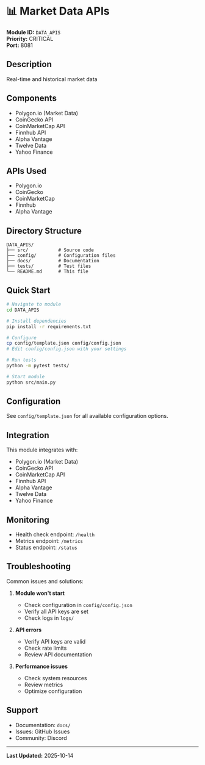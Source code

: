 # 📊 Market Data APIs

**Module ID:** `DATA_APIS`  
**Priority:** CRITICAL  
**Port:** 8081

## Description

Real-time and historical market data

## Components

- Polygon.io (Market Data)
- CoinGecko API
- CoinMarketCap API
- Finnhub API
- Alpha Vantage
- Twelve Data
- Yahoo Finance

## APIs Used

- Polygon.io
- CoinGecko
- CoinMarketCap
- Finnhub
- Alpha Vantage

## Directory Structure

```
DATA_APIS/
├── src/           # Source code
├── config/        # Configuration files
├── docs/          # Documentation
├── tests/         # Test files
└── README.md      # This file
```

## Quick Start

```bash
# Navigate to module
cd DATA_APIS

# Install dependencies
pip install -r requirements.txt

# Configure
cp config/template.json config/config.json
# Edit config/config.json with your settings

# Run tests
python -m pytest tests/

# Start module
python src/main.py
```

## Configuration

See `config/template.json` for all available configuration options.

## Integration

This module integrates with:
- Polygon.io (Market Data)
- CoinGecko API
- CoinMarketCap API
- Finnhub API
- Alpha Vantage
- Twelve Data
- Yahoo Finance

## Monitoring

- Health check endpoint: `/health`
- Metrics endpoint: `/metrics`
- Status endpoint: `/status`

## Troubleshooting

Common issues and solutions:

1. **Module won't start**
   - Check configuration in `config/config.json`
   - Verify all API keys are set
   - Check logs in `logs/`

2. **API errors**
   - Verify API keys are valid
   - Check rate limits
   - Review API documentation

3. **Performance issues**
   - Check system resources
   - Review metrics
   - Optimize configuration

## Support

- Documentation: `docs/`
- Issues: GitHub Issues
- Community: Discord

---

**Last Updated:** 2025-10-14
